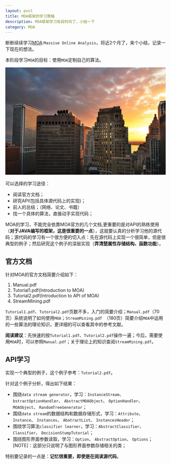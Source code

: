 ```yaml
---
layout: post
title: MOA框架的学习策略
description: MOA框架学习有段时间了，小结一下
category: MOA
---
```


断断续续学习[MOA]:`Massive Online Analysis`，将近2个月了，来个小结，记录一下现在的想法。

本阶段学习`MOA`的目标：使用`MOA`定制自己的算法。

![building](/images/summary-moa-framework/building.jpg)

可以选择的学习途径：

* 阅读官方文档；
* 研究API(包括具体源代码上的实现)；
* 前人的总结；（网络、论文、书籍）
* 找一个具体的算法，直接动手实现代码；

MOA的学习，不能完全依靠MOA官方的几个文档,更重要的是对API的熟练使用（__对于JAVA编写的框架，这是很重要的一点__），这就要认真的分析学习他的源代码；源代码的学习有一个很方便的切入点：先在源代码上实现一个很简单，但是很典型的例子；然后研究这个例子的深层实现（__弄清楚属性存储结构、函数功能__）。

## 官方文档

针对MOA的官方文档简要介绍如下：

1. Manual.pdf
2. Tutorial1.pdf(Introduction to MOA)
3. Tutorial2.pdf(Introduction to API of MOA)
4. StreamMining.pdf

`Tutorial1.pdf`、`Tutorial2.pdf`页数不多，入门的简要介绍；`Manual.pdf`（70页）系统说明了如何使用`MOA`；`StreamMining.pdf `（180页）简要介绍`MOA`中运用的一些算法的理论知识，更详细的可以查看其中的参考文献。

__阅读建议__：先快速的按`Tutorial1.pdf`、`Tutorial2.pdf`操作一遍；今后，需要使用`MOA`时，可以参照`Manual.pdf`；关于理论上的知识查阅`StreamMining.pdf`。

## API学习

实现一个典型的例子，这个例子参考：`Tutorial2.pdf`。

针对这个例子分析，得出如下结果：

* 围绕`data stream generator`，学习：`InstanceStream`、`bstractOptionHandler`、 `AbstractMOAObject`、 `OptionHandler`、 `MOAObject`、 `RandomTreeGenerator`；
* 围绕`data stream`的数据结构和数据存储形式，学习：`Attribute`、 `Instance`、 `Instances`、 `AbatractList`、 `InstancesHeader`；
* 围绕学习算法`classifier learner`，学习：`AbstractClassifier`、 `Classifier`、 `DecisionStumpTutorial`；
* 围绕图形界面参数读取，学习：`Option`、 `AbstractOption`、 `Options`；[NOTE]：这部分只说明了与图形界面参数存储相关的类；

特别要记录的一点是：__记忆很重要，即使是在阅读源代码__。


[MOA]:	http://moa.cms.waikato.ac.nz/	"Massive Online Analysis"
[NingG]:    http://ningg.github.com  "NingG"
